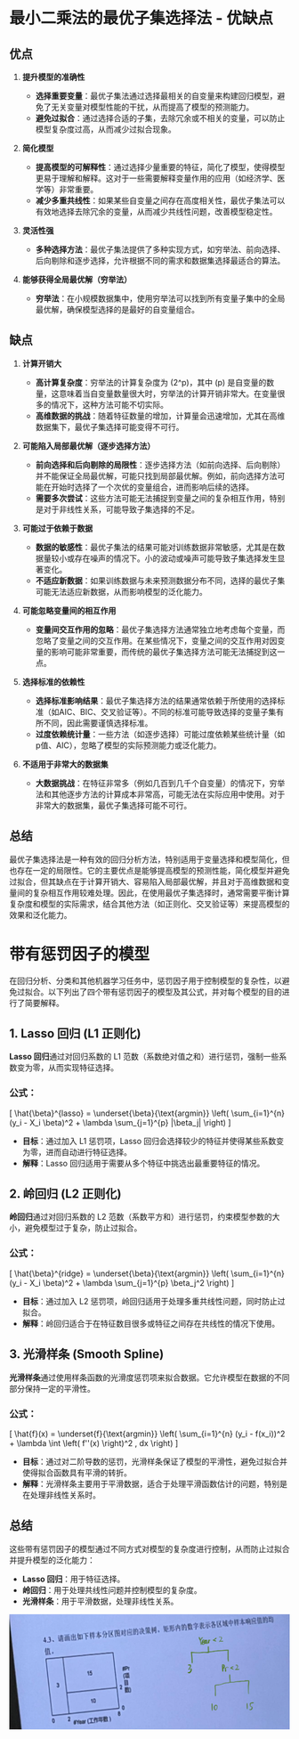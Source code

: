 # 最小二乘法的最优子集选择法 - 优缺点

## 优点

1. **提升模型的准确性**  
   - **选择重要变量**：最优子集法通过选择最相关的自变量来构建回归模型，避免了无关变量对模型性能的干扰，从而提高了模型的预测能力。
   - **避免过拟合**：通过选择合适的子集，去除冗余或不相关的变量，可以防止模型复杂度过高，从而减少过拟合现象。

2. **简化模型**  
   - **提高模型的可解释性**：通过选择少量重要的特征，简化了模型，使得模型更易于理解和解释。这对于一些需要解释变量作用的应用（如经济学、医学等）非常重要。
   - **减少多重共线性**：如果某些自变量之间存在高度相关性，最优子集法可以有效地选择去除冗余的变量，从而减少共线性问题，改善模型稳定性。

3. **灵活性强**  
   - **多种选择方法**：最优子集法提供了多种实现方式，如穷举法、前向选择、后向剔除和逐步选择，允许根据不同的需求和数据集选择最适合的算法。

4. **能够获得全局最优解（穷举法）**  
   - **穷举法**：在小规模数据集中，使用穷举法可以找到所有变量子集中的全局最优解，确保模型选择的是最好的自变量组合。

## 缺点

1. **计算开销大**  
   - **高计算复杂度**：穷举法的计算复杂度为 \(2^p\)，其中 \(p\) 是自变量的数量，这意味着当自变量数量很大时，穷举法的计算开销非常大。在变量很多的情况下，这种方法可能不切实际。
   - **高维数据的挑战**：随着特征数量的增加，计算量会迅速增加，尤其在高维数据集下，最优子集选择可能变得不可行。

2. **可能陷入局部最优解（逐步选择方法）**  
   - **前向选择和后向剔除的局限性**：逐步选择方法（如前向选择、后向剔除）并不能保证全局最优解，可能只找到局部最优解。例如，前向选择方法可能在开始时选择了一个次优的变量组合，进而影响后续的选择。
   - **需要多次尝试**：这些方法可能无法捕捉到变量之间的复杂相互作用，特别是对于非线性关系，可能导致子集选择的不足。

3. **可能过于依赖于数据**  
   - **数据的敏感性**：最优子集法的结果可能对训练数据非常敏感，尤其是在数据量较小或存在噪声的情况下。小的波动或噪声可能导致子集选择发生显著变化。
   - **不适应新数据**：如果训练数据与未来预测数据分布不同，选择的最优子集可能无法适应新数据，从而影响模型的泛化能力。

4. **可能忽略变量间的相互作用**  
   - **变量间交互作用的忽略**：最优子集选择方法通常独立地考虑每个变量，而忽略了变量之间的交互作用。在某些情况下，变量之间的交互作用对因变量的影响可能非常重要，而传统的最优子集选择方法可能无法捕捉到这一点。

5. **选择标准的依赖性**  
   - **选择标准影响结果**：最优子集选择方法的结果通常依赖于所使用的选择标准（如AIC、BIC、交叉验证等）。不同的标准可能导致选择的变量子集有所不同，因此需要谨慎选择标准。
   - **过度依赖统计量**：一些方法（如逐步选择）可能过度依赖某些统计量（如p值、AIC），忽略了模型的实际预测能力或泛化能力。

6. **不适用于非常大的数据集**  
   - **大数据挑战**：在特征非常多（例如几百到几千个自变量）的情况下，穷举法和其他逐步方法的计算成本非常高，可能无法在实际应用中使用。对于非常大的数据集，最优子集选择可能不可行。

## 总结

最优子集选择法是一种有效的回归分析方法，特别适用于变量选择和模型简化，但也存在一定的局限性。它的主要优点是能够提高模型的预测性能，简化模型并避免过拟合，但其缺点在于计算开销大、容易陷入局部最优解，并且对于高维数据和变量间的复杂相互作用较难处理。因此，在使用最优子集选择时，通常需要平衡计算复杂度和模型的实际需求，结合其他方法（如正则化、交叉验证等）来提高模型的效果和泛化能力。



# 带有惩罚因子的模型

在回归分析、分类和其他机器学习任务中，惩罚因子用于控制模型的复杂性，以避免过拟合。以下列出了四个带有惩罚因子的模型及其公式，并对每个模型的目的进行了简要解释。

## 1. Lasso 回归 (L1 正则化)

**Lasso 回归**通过对回归系数的 L1 范数（系数绝对值之和）进行惩罚，强制一些系数变为零，从而实现特征选择。

### 公式：
\[
\hat{\beta}^{lasso} = \underset{\beta}{\text{argmin}} \left( \sum_{i=1}^{n} (y_i - X_i \beta)^2 + \lambda \sum_{j=1}^{p} |\beta_j| \right)
\]
- **目标**：通过加入 L1 惩罚项，Lasso 回归会选择较少的特征并使得某些系数变为零，进而自动进行特征选择。
- **解释**：Lasso 回归适用于需要从多个特征中挑选出最重要特征的情况。

## 2. 岭回归 (L2 正则化)

**岭回归**通过对回归系数的 L2 范数（系数平方和）进行惩罚，约束模型参数的大小，避免模型过于复杂，防止过拟合。

### 公式：
\[
\hat{\beta}^{ridge} = \underset{\beta}{\text{argmin}} \left( \sum_{i=1}^{n} (y_i - X_i \beta)^2 + \lambda \sum_{j=1}^{p} \beta_j^2 \right)
\]
- **目标**：通过加入 L2 惩罚项，岭回归适用于处理多重共线性问题，同时防止过拟合。
- **解释**：岭回归适合于在特征数目很多或特征之间存在共线性的情况下使用。

## 3. 光滑样条 (Smooth Spline)

**光滑样条**通过使用样条函数的光滑度惩罚项来拟合数据。它允许模型在数据的不同部分保持一定的平滑性。

### 公式：
\[
\hat{f}(x) = \underset{f}{\text{argmin}} \left( \sum_{i=1}^{n} (y_i - f(x_i))^2 + \lambda \int \left( f''(x) \right)^2 \, dx \right)
\]
- **目标**：通过对二阶导数的惩罚，光滑样条保证了模型的平滑性，避免过拟合并使得拟合函数具有平滑的转折。
- **解释**：光滑样条主要用于平滑数据，适合于处理平滑函数估计的问题，特别是在处理非线性关系时。


## 总结

这些带有惩罚因子的模型通过不同方式对模型的复杂度进行控制，从而防止过拟合并提升模型的泛化能力：
- **Lasso 回归**：用于特征选择。
- **岭回归**：用于处理共线性问题并控制模型的复杂度。
- **光滑样条**：用于平滑数据，处理非线性关系。

![](img/Y2.png)
